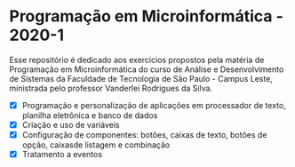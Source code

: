 # Programação em Microinformática - 2020-1 
Esse repositório é dedicado aos exercícios propostos pela matéria de Programação em Microinformática do curso de Análise e Desenvolvimento de Sistemas da Faculdade de Tecnologia de São Paulo - Campus Leste, ministrada pelo professor Vanderlei Rodrigues da Silva.

 - [x] Programação e personalização de aplicações em processador de texto, planilha eletrônica e banco de dados 
 - [x] Criação e uso de variáveis
 - [x] Configuração de componentes: botões, caixas de texto, botões de opção, caixasde listagem e combinação 
 - [x] Tratamento a eventos